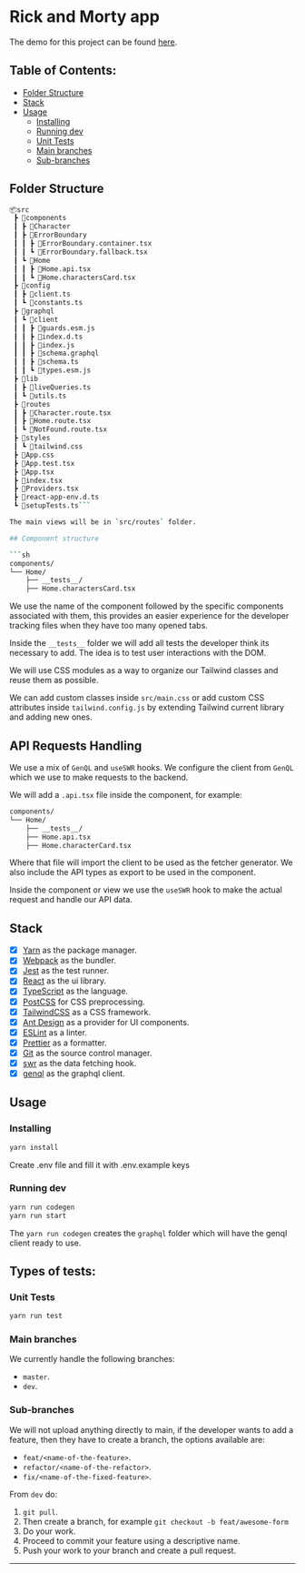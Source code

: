 <h1>Rick and Morty app</h1>

The demo for this project can be found [here]({deploy_link}).

## Table of Contents:

- [Folder Structure](#folder-structure)
- [Stack](#stack)
- [Usage](#usage)
  - [Installing](#installing)
  - [Running dev](#running-dev)
  - [Unit Tests](#unit-tests)
  - [Main branches](#main-branches)
  - [Sub-branches](#sub-branches)

## Folder Structure

````sh
📦src
 ┣ 📂components
 ┃ ┣ 📂Character
 ┃ ┣ 📂ErrorBoundary
 ┃ ┃ ┣ 📜ErrorBoundary.container.tsx
 ┃ ┃ ┗ 📜ErrorBoundary.fallback.tsx
 ┃ ┗ 📂Home
 ┃ ┃ ┣ 📜Home.api.tsx
 ┃ ┃ ┗ 📜Home.charactersCard.tsx
 ┣ 📂config
 ┃ ┣ 📜client.ts
 ┃ ┗ 📜constants.ts
 ┣ 📂graphql
 ┃ ┗ 📂client
 ┃ ┃ ┣ 📜guards.esm.js
 ┃ ┃ ┣ 📜index.d.ts
 ┃ ┃ ┣ 📜index.js
 ┃ ┃ ┣ 📜schema.graphql
 ┃ ┃ ┣ 📜schema.ts
 ┃ ┃ ┗ 📜types.esm.js
 ┣ 📂lib
 ┃ ┣ 📜liveQueries.ts
 ┃ ┗ 📜utils.ts
 ┣ 📂routes
 ┃ ┣ 📜Character.route.tsx
 ┃ ┣ 📜Home.route.tsx
 ┃ ┗ 📜NotFound.route.tsx
 ┣ 📂styles
 ┃ ┗ 📜tailwind.css
 ┣ 📜App.css
 ┣ 📜App.test.tsx
 ┣ 📜App.tsx
 ┣ 📜index.tsx
 ┣ 📜Providers.tsx
 ┣ 📜react-app-env.d.ts
 ┗ 📜setupTests.ts```

The main views will be in `src/routes` folder.

## Component structure

```sh
components/
└── Home/
    ├── __tests__/
    ├── Home.charactersCard.tsx
````

We use the name of the component followed by the specific components associated with them, this provides an easier experience for the developer tracking files when they have too many opened tabs.

Inside the `__tests__` folder we will add all tests the developer think its necessary to add. The idea is to test user interactions with the DOM.

We will use CSS modules as a way to organize our Tailwind classes and reuse them as possible.

We can add custom classes inside `src/main.css` or add custom CSS attributes inside `tailwind.config.js` by extending Tailwind current library and adding new ones.

## API Requests Handling

We use a mix of `GenQL` and `useSWR` hooks. We configure the client from `GenQL` which we use to make requests to the backend.

We will add a `.api.tsx` file inside the component, for example:

```sh
components/
└── Home/
    ├── __tests__/
    ├── Home.api.tsx
    ├── Home.characterCard.tsx
```

Where that file will import the client to be used as the fetcher generator. We also include the API types as export to be used in the component.

Inside the component or view we use the `useSWR` hook to make the actual request and handle our API data.

## Stack

- [x] [Yarn](https://yarnpkg.com/) as the package manager.
- [x] [Webpack](https://webpack.js.org/) as the bundler.
- [x] [Jest](https://jestjs.io/) as the test runner.
- [x] [React](https://reactjs.org) as the ui library.
- [x] [TypeScript](https://www.typescriptlang.org) as the language.
- [x] [PostCSS](https://postcss.org) for CSS preprocessing.
- [x] [TailwindCSS](https://tailwindcss.com) as a CSS framework.
- [x] [Ant Design](https://ant.design/) as a provider for UI components.
- [x] [ESLint](https://eslint.org) as a linter.
- [x] [Prettier](https://prettier.io) as a formatter.
- [x] [Git](https://git-scm.com) as the source control manager.
- [x] [swr](https://swr.vercel.app/) as the data fetching hook.
- [x] [genql](https://genql.vercel.app/) as the graphql client.

## Usage

### Installing

```sh
yarn install
```

Create .env file and fill it with .env.example keys

### Running dev

```sh
yarn run codegen
yarn run start
```

The `yarn run codegen` creates the `graphql` folder which will have the genql client ready to use.

## Types of tests:

### Unit Tests

```sh
yarn run test
```

### Main branches

We currently handle the following branches:

- `master`.
- `dev`.

### Sub-branches

We will not upload anything directly to main, if the developer wants to add a feature, then they have to create a branch, the options available are:

- `feat/<name-of-the-feature>`.
- `refactor/<name-of-the-refactor>`.
- `fix/<name-of-the-fixed-feature>`.

From `dev` do:

1. `git pull`.
2. Then create a branch, for example `git checkout -b feat/awesome-form`
3. Do your work.
4. Proceed to commit your feature using a descriptive name.
5. Push your work to your branch and create a pull request.

---
